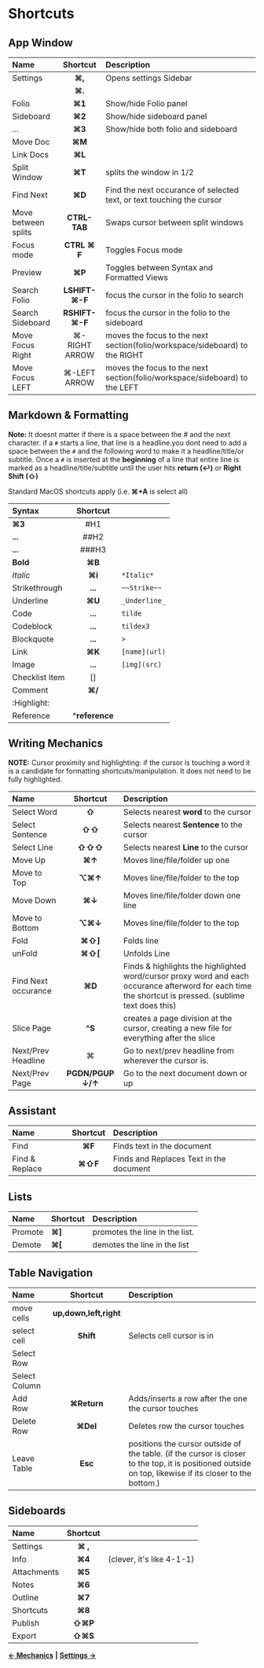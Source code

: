 # Shortcuts

## App Window

| Name | Shortcut | Description |
| :--- | :---: | :--- |
| Settings | **⌘,** | Opens settings Sidebar |
|  | **⌘.** |  |
| Folio | **⌘1** | Show/hide Folio panel |
| Sideboard | **⌘2** | Show/hide sideboard panel |
| ... | **⌘3** | Show/hide both folio and sideboard |
| Move Doc | **⌘M** |  |
| Link Docs | **⌘L** |  |
| Split Window | **⌘T** | splits the window in 1/2 |
| Find Next | **⌘D** | Find the next occurance of selected text, or text touching the cursor |
| Move between splits | **CTRL-TAB** | Swaps cursor between split windows |
| Focus mode | **CTRL ⌘ F** | Toggles Focus mode |
| Preview | **⌘P** | Toggles between Syntax and Formatted Views |
| Search Folio | **LSHIFT-⌘-F** | focus the cursor in the folio to search |
| Search Sideboard | **RSHIFT-⌘-F** | focus the cursor in the folio to the sideboard |
| Move Focus Right | ⌘-RIGHT ARROW | moves the focus to the next section\(folio/workspace/sideboard\) to the RIGHT |
| Move Focus LEFT | ⌘-LEFT ARROW | moves the focus to the next section\(folio/workspace/sideboard\) to the LEFT |

## Markdown & Formatting

**Note:** It doesnt matter if there is a space between the \# and the next character. if a `#` starts a line, that line is a headline.you dont need to add a space between the `#` and the following word to make it a headline/title/or subtitle. Once a `#` is inserted at the **beginning** of a line that entire line is marked as a headline/title/subtitle until the user hits **return \(↩\)** or **Right Shift \(⇧\)**

Standard MacOS shortcuts apply \(i.e. **⌘+A** is select all\)

| Syntax | Shortcut |  |
| :--- | :---: | :--- |
| **⌘3** | \#H1 |  |
| **...** | \#\#H2 |  |
| **...** | \#\#\#H3 |  |
| **Bold** | **⌘B** |  |
| _Italic_ | **⌘i** | `*Italic*` |
| Strikethrough | **...** | `~~Strike~~` |
| Underline | **⌘U** | `_Underline_` |
| Code | **...** | `tilde` |
| Codeblock | **...** | `tildex3` |
| Blockquote | **...** | `>` |
| Link | **⌘K** | `[name](url)` |
| Image | **...** | `[img](src)` |
| Checklist Item | \[\] |  |
| Comment | **⌘/** |  |
| :Highlight: |  |  |
| Reference | **^reference** |  |

## Writing Mechanics

**NOTE:** Cursor proximity and highlighting: if the cursor is touching a word it is a candidate for formatting shortcuts/manipulation. It does not need to be fully highlighted.

| Name | Shortcut | Description |
| :--- | :---: | :--- |
| Select Word | **⇧** | Selects nearest **word** to the cursor |
| Select Sentence | **⇧⇧** | Selects nearest **Sentence**  to the cursor |
| Select Line | **⇧⇧⇧** | Selects nearest **Line** to the cursor |
| Move Up | **⌘↑** | Moves line/file/folder up one |
| Move to Top | **⌥⌘↑** | Moves line/file/folder to the top |
| Move Down | **⌘↓** | Moves line/file/folder down one line |
| Move to Bottom | **⌥⌘↓** | Moves line/file/folder to the top |
| Fold | **⌘⇧\]** | Folds line |
| unFold | **⌘⇧\[** | Unfolds Line |
| Find Next occurance | **⌘D** | Finds & highlights the highlighted word/cursor proxy word and each occurance afterword for each time the shortcut is pressed. \(sublime text does this\) |
| Slice Page | **^S** | creates a page division at the cursor, creating a new file for everything after the slice |
| Next/Prev Headline | ⌘ | Go to next/prev headline from wherever the cursor is. |
| Next/Prev Page | **PGDN/PGUP** **↓/↑** | Go to the next document down or up |

## Assistant

| Name | Shortcut | Description |
| :--- | :---: | :--- |
| Find | **⌘F** | Finds text in the document |
| Find & Replace | **⌘⇧F** | Finds and Replaces Text in the document |

## Lists

| Name | Shortcut | Description |
| :--- | :--- | :--- |
| Promote | **⌘\]** | promotes the line in the list. |
| Demote | **⌘\[** | demotes the line in the list |

## Table Navigation

| Name | Shortcut | Description |
| :--- | :---: | :--- |
| move cells | **up,down,left,right** |  |
| select cell | **Shift** | Selects cell cursor is in |
| Select Row |  |  |
| Select Column |  |  |
| Add Row | **⌘Return** | Adds/inserts a row after the one the cursor touches |
| Delete Row | **⌘Del** | Deletes row the cursor touches |
| Leave Table | **Esc** | positions the cursor outside of the table. \(if the cursor is closer to the top, it is positioned outside on top, likewise if its closer to the bottom.\) |

## Sideboards

| Name | Shortcut |  |
| :--- | :---: | :--- |
| Settings | **⌘ ,** |  |
| Info | **⌘4** | \(clever, it's like 4-1-1\) |
| Attachments | **⌘5** |  |
| Notes | **⌘6** |  |
| Outline | **⌘7** |  |
| Shortcuts | **⌘8** |  |
| Publish | **⇧⌘P** |  |
| Export | **⇧⌘S** |  |

[**← Mechanics**](https://github.com/JEFLBROWN/Type/wiki/Mechanics) **\|** [**Settings →**](https://github.com/JEFLBROWN/Type/wiki/Settings)

